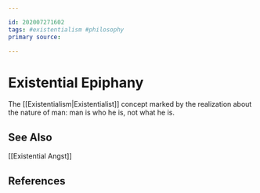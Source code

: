 ```yaml
---

id: 202007271602
tags: #existentialism #philosophy
primary source:

---
```


# Existential Epiphany
The [[Existentialism|Existentialist]] concept marked by the realization about the nature of man: man is who he is, not what he is.


## See Also
[[Existential Angst]]

## References

